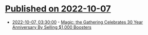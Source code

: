 # [Published on 2022-10-07](index.md)

* [2022-10-07, 03:30:00](https://games.slashdot.org/story/22/10/06/2158204/magic-the-gathering-celebrates-30-year-anniversary-by-selling-1000-boosters?utm_source=rss1.0mainlinkanon&utm_medium=feed) - [Magic: the Gathering Celebrates 30 Year Anniversary By Selling $1,000 Boosters](https://games.slashdot.org/story/22/10/06/2158204/magic-the-gathering-celebrates-30-year-anniversary-by-selling-1000-boosters?utm_source=rss1.0mainlinkanon&utm_medium=feed)
